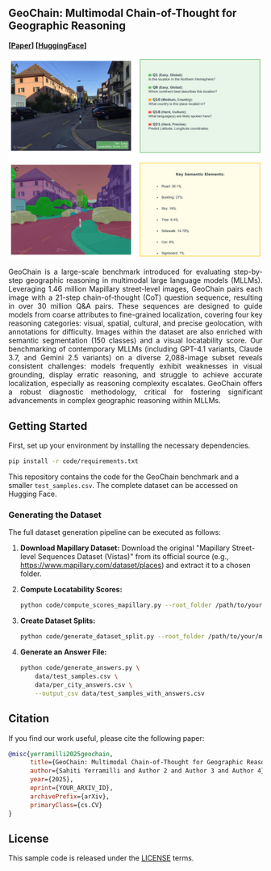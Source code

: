 ## GeoChain: Multimodal Chain-of-Thought for Geographic Reasoning

**[[Paper](https://arxiv.org/abs/2506.00785)] [[HuggingFace](https://huggingface.co/datasets/sahitiy51/geochain)]**

![](assets/geochain-teaser.png)  <!-- Note: You will need to replace this with your own teaser image -->

<p align="justify">
GeoChain is a large-scale benchmark introduced for evaluating step-by-step geographic reasoning in multimodal large language models (MLLMs). Leveraging 1.46 million Mapillary street-level images, GeoChain pairs each image with a 21-step chain-of-thought (CoT) question sequence, resulting in over 30 million Q&A pairs. These sequences are designed to guide models from coarse attributes to fine-grained localization, covering four key reasoning categories: visual, spatial, cultural, and precise geolocation, with annotations for difficulty. Images within the dataset are also enriched with semantic segmentation (150 classes) and a visual locatability score. Our benchmarking of contemporary MLLMs (including GPT-4.1 variants, Claude 3.7, and Gemini 2.5 variants) on a diverse 2,088-image subset reveals consistent challenges: models frequently exhibit weaknesses in visual grounding, display erratic reasoning, and struggle to achieve accurate localization, especially as reasoning complexity escalates. GeoChain offers a robust diagnostic methodology, critical for fostering significant advancements in complex geographic reasoning within MLLMs.
</p>

## Getting Started

First, set up your environment by installing the necessary dependencies.

```bash
pip install -r code/requirements.txt
```
This repository contains the code for the GeoChain benchmark and a smaller `test_samples.csv`. The complete dataset can be accessed on Hugging Face.

### Generating the Dataset

The full dataset generation pipeline can be executed as follows:

1.  **Download Mapillary Dataset:**
    Download the original "Mapillary Street-level Sequences Dataset (Vistas)" from its official source (e.g., https://www.mapillary.com/dataset/places) and extract it to a chosen folder.

2.  **Compute Locatability Scores:**
    ```bash
    python code/compute_scores_mapillary.py --root_folder /path/to/your/mapillary_image_data
    ```

3.  **Create Dataset Splits:**
    ```bash
    python code/generate_dataset_split.py --root_folder /path/to/your/mapillary_image_data
    ```

4.  **Generate an Answer File:**
    ```bash
    python code/generate_answers.py \
        data/test_samples.csv \
        data/per_city_answers.csv \
        --output_csv data/test_samples_with_answers.csv
    ```

## Citation

If you find our work useful, please cite the following paper:

```bibtex
@misc{yerramilli2025geochain,
      title={GeoChain: Multimodal Chain-of-Thought for Geographic Reasoning}, 
      author={Sahiti Yerramilli and Author 2 and Author 3 and Author 4},
      year={2025},
      eprint={YOUR_ARXIV_ID},
      archivePrefix={arXiv},
      primaryClass={cs.CV}
}
```

## License
This sample code is released under the [LICENSE](LICENSE) terms.
